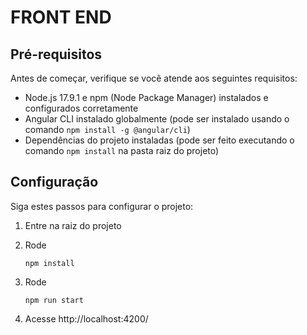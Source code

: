 # FRONT END
## Pré-requisitos

Antes de começar, verifique se você atende aos seguintes requisitos:

- Node.js 17.9.1 e npm (Node Package Manager) instalados e configurados corretamente
- Angular CLI instalado globalmente (pode ser instalado usando o comando `npm install -g @angular/cli`)
- Dependências do projeto instaladas (pode ser feito executando o comando `npm install` na pasta raiz do projeto)

## Configuração

Siga estes passos para configurar o projeto:

1. Entre na raiz do projeto

2. Rode
    ```shell
    npm install

3. Rode 
    ```shell
    npm run start
    
4. Acesse
    http://localhost:4200/
